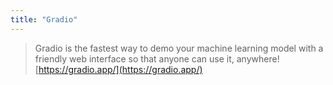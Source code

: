 ```yaml
---
title: "Gradio"
---
```


> Gradio is the fastest way to demo your machine learning model with a friendly web interface so that anyone can use it, anywhere!
[https://gradio.app/](https://gradio.app/)
